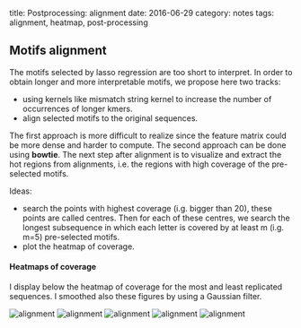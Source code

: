 title: Postprocessing: alignment
date: 2016-06-29
category: notes
tags: alignment, heatmap, post-processing

## Motifs alignment

The motifs selected by lasso regression are too short to interpret. In order to obtain longer and more interpretable motifs, we propose here two tracks:

* using kernels like mismatch string kernel to increase the number of occurrences of longer kmers.
* align selected motifs to the original sequences.

The first approach is more difficult to realize since the feature matrix could be more dense and harder to compute. The second approach can be done using **bowtie**. The next step after alignment is to visualize and extract the hot regions from alignments, i.e. the regions with high coverage of the pre-selected motifs.

Ideas:

* search the points with highest coverage (i.g. bigger than 20), these points are called centres. Then for each of these centres, we search the longest subsequence in which each letter is covered by at least m (i.g. m=5) pre-selected motifs.
* plot the heatmap of coverage.

#### Heatmaps of coverage

I display below the heatmap of coverage for the most and least replicated sequences. I smoothed also these figures by using a Gaussian filter.

![alignment]({filename}/images/alignment/heatmap/hm.png)
![alignment]({filename}/images/alignment/heatmap/hm_gaussian.png)
![alignment]({filename}/images/alignment/heatmap/hm.pos.png)
![alignment]({filename}/images/alignment/heatmap/hm.neg.png)
![alignment]({filename}/images/alignment/heatmap/hm.mis1.png)

